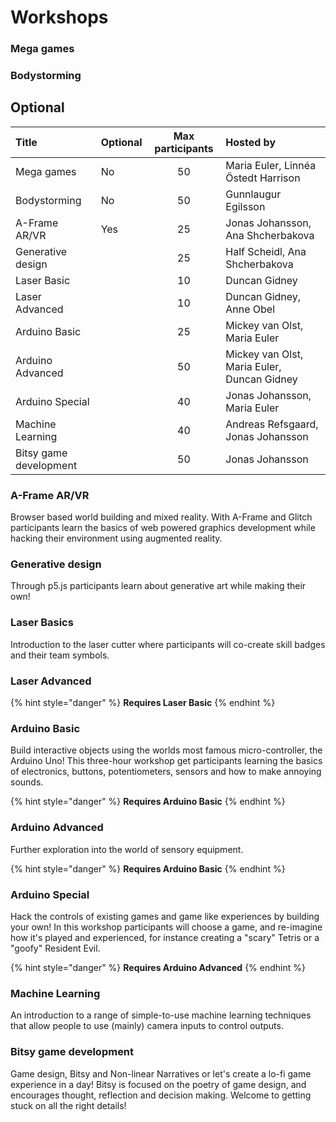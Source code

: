 # Workshops

### Mega games

### Bodystorming

## Optional

| Title | Optional | Max participants | Hosted by |
| :--- | :--- | :---: | :--- |
| Mega games | No | 50 | Maria Euler, Linnéa Östedt Harrison |
| Bodystorming | No | 50 | Gunnlaugur Egilsson |
| A-Frame AR/VR | Yes | 25 | Jonas Johansson, Ana Shcherbakova |
| Generative design |  | 25 | Half Scheidl, Ana Shcherbakova |
| Laser Basic |  | 10 | Duncan Gidney |
| Laser Advanced |  | 10 | Duncan Gidney, Anne Obel |
| Arduino Basic |  | 25 | Mickey van Olst, Maria Euler |
| Arduino Advanced |  | 50 | Mickey van Olst, Maria Euler, Duncan Gidney |
| Arduino Special |  | 40 | Jonas Johansson, Maria Euler |
| Machine Learning |  | 40 | Andreas Refsgaard, Jonas Johansson |
| Bitsy game development |  | 50 | Jonas Johansson |

### A-Frame AR/VR

Browser based world building and mixed reality. With A-Frame and Glitch participants learn the basics of web powered graphics development while hacking their environment using augmented reality. 

### Generative design

Through p5.js participants learn about generative art while making their own!

### Laser Basics

Introduction to the laser cutter where participants will co-create skill badges and their team symbols.

### Laser Advanced

{% hint style="danger" %}
**Requires Laser Basic**
{% endhint %}

### **Arduino Basic**

Build interactive objects using the worlds most famous micro-controller, the Arduino Uno! This three-hour workshop get participants learning the basics of electronics, buttons, potentiometers, sensors and how to make annoying sounds.

{% hint style="danger" %}
**Requires Arduino Basic**
{% endhint %}

### **Arduino Advanced**

Further exploration into the world of sensory equipment.

{% hint style="danger" %}
**Requires Arduino Basic**
{% endhint %}

### **Arduino Special**

Hack the controls of existing games and game like experiences by building your own! In this workshop participants will choose a game, and re-imagine how it's played  and experienced, for instance creating a "scary" Tetris or a "goofy" Resident Evil.

{% hint style="danger" %}
**Requires Arduino Advanced**
{% endhint %}

### Machine Learning

An introduction to a range of simple-to-use machine learning techniques that allow people to use \(mainly\) camera inputs to control outputs.

### Bitsy game development

Game design, Bitsy and Non-linear Narratives or let's create a lo-fi game experience in a day! Bitsy is  focused on the poetry of game design, and encourages thought, reflection and decision making. Welcome to getting stuck on all the right details!



